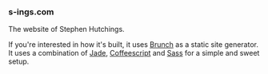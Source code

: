 ### s-ings.com

The website of Stephen Hutchings.

If you're interested in how it's built, it uses [Brunch][1] as a static site generator. It uses a combination of [Jade][2], [Coffeescript][3] and [Sass][4] for a simple and sweet setup.

[1]: http://brunch.io/
[2]: http://jade-lang.com
[3]: http://coffeescript.org/
[4]: http://sass-lang.com
